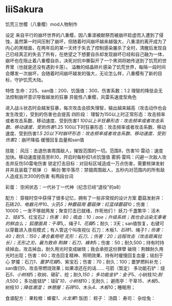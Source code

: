 # IiiSakura
饥荒三世樱（八重樱）mod人物制作

设定
来自平行的崩坏世界的八重樱，因八重凛被献祭而被崩坏趁虚而入遭到了侵蚀，虽然第一时间压制了崩坏，但随着时间崩坏越来越强大，八重凛的离开成为了内心的黑暗面，在两年后的某一天终于失去了控制感染屠杀了全村，清醒后发现自己已经真正的失去了所有，在绝望之下想要自杀却发现崩坏已经和自己融为一体，崩坏也在阻止着八重樱自杀，决死对抗中撕裂开了一个黑洞将她传送到了饥荒的世界里（也就是还没有遇到卡莲）。
溢散的结晶碎片感染了饥荒世界，每隔一段时间会爆发一次崩坏，会随着时间崩坏越发的强大，无论怎么样，八重樱有了新的目标，守护饥荒大陆。

特性
生命：225、san值：200、饥饿值：300、伤害系数：1.2
理智的降低会无法控制崩坏意识导致越发的狂暴
异能性八重樱，风雷系速度型角色

进入战斗状态时会越发狂暴，每次攻击会损失理智，输出越来越高（攻击动作也会发生改变），受到的伤害也会提高
四阶段：
理智为150以上时正常形态：攻击频率或者攻击系数、移动速度、受到伤害*1
100以上半狂暴形态：攻击频率或者攻击系数、移动速度、受到伤害*1.25
100以下时狂暴形态：攻击频率或者攻击系数、移动速度、受到伤害*1.5
20以下时崩坏形态：攻击频率或者攻击系数、移动速度、受到伤害*2：崩坏降临
缓慢回复血量和san值

技能：
风压：击退伤害周围敌人，摧毁范围的一切。范围8，伤害10
雷动：速度加快。移动速度提高至8\10，开启时每秒扣1点饥饿值
雾鸦·雷鸣：闪避一次敌人攻击并反伤50雷电伤害
锁定打击目标：对目标区域造成一万点伤害，需要核弹发射井并且装载了核弹（）
瞬剑·繁华落尽：禁锢周围敌人，五秒内对范围内的所有敌人造成五次300的伤害 有两段台词

彩蛋：
空闲状态：一代补丁一代神（纪念已经“退役”的a8）

配方：
穿梭时空中获得了很多记忆，拥有了一些非常规的设计方案
蘑菇发射井：石砖*20、电器元件*10、火药*5；种蘑菇用
蘑菇弹：红蓝绿蘑菇*10；伤害：10000；一发不够就两发；聚变打击已就绪，炸死他们！
妖刀·千盏繁华：活木*2、铥矿*5、红宝石*2；伤害：80；吸血：10；aoe；升级系统；我也会沾染无辜者的鲜血么；
狐狸面具：干草*5,、绳子*1、花瓣*5；耐久：3天；san值恢复，右键可以穿戴进入夜视模式；有人管这个叫夜视仪
石刀：木板*1、石砖*1、绳子*1；伤害：40；耐久：150；凑合着用吧
无形：石刀、；伤害：20；远程攻击（攻击距离拉长）；无形之刃，最为致命
荆棘：石刀、蜂刺*5；伤害：50；耐久500；持有时持续掉血，攻击掉血，耐久用光时变成破晓；我会承担这份罪孽
破晓：荆棘耐久用光时出现；伤害：60；攻击回复精神、照明效果、持有时缓慢回复血量；铭刻于心
梦魇：石刀*1、噩梦花瓣*5、紫宝石；伤害：70；耐久：100；噩梦燃料补充；san值归0，攻击带燃烧效果；如果凛还在的话......
弓箭（暂定）
多功能石铲：燧石*5、小树枝*5；砍树、砸矿、挖；耐久*150；
多功能金铲：金子*5、小树枝*10;耐久*500；
多功能铥铲：铥矿*10、小树枝*10；无耐久；
避雨亭：干草*15、木板*5、树枝*10；降低潮湿；
休憩屋：石砖*10、木头*4、木板*10；睡眠用；

食谱配方：
果粒橙：蜂蜜*1、火龙果*1
饭团：
粽子：
汤圆：
寿司：
杂烩兔：


